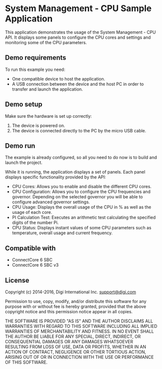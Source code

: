 System Management - CPU Sample Application
=========================================

This application demonstrates the usage of the System Management - CPU API. It
displays some panels to configure the CPU cores and settings and monitoring
some of the CPU parameters.

Demo requirements
-----------------

To run this example you need:

* One compatible device to host the application.
* A USB connection between the device and the host PC in order to transfer and
  launch the application.

Demo setup
----------

Make sure the hardware is set up correctly:

1. The device is powered on.
2. The device is connected directly to the PC by the micro USB cable.

Demo run
--------

The example is already configured, so all you need to do now is to build and
launch the project.

While it is running, the application displays a set of panels. Each panel
displays specific functionality provided by the API:

  * CPU Cores: Allows you to enable and disable the different CPU cores.
  * CPU Configuration: Allows you to configure the CPU frequencies and
                       governor. Depending on the selected governor you will
                       be able to configure advanced governor settings.
  * CPU Usage: Displays the overall usage of the CPU in % as well as the
               usage of each core.
  * PI Calculation Test: Executes an arithmetic test calculating the
                         specified digits of the number Pi.
  * CPU Status: Displays instant values of some CPU parameters such as
                temperature, overall usage and current frequency.

Compatible with
---------------

* ConnectCore 6 SBC
* ConnectCore 6 SBC v3

License
-------

Copyright (c) 2014-2016, Digi International Inc. <support@digi.com>

Permission to use, copy, modify, and/or distribute this software for any
purpose with or without fee is hereby granted, provided that the above
copyright notice and this permission notice appear in all copies.

THE SOFTWARE IS PROVIDED "AS IS" AND THE AUTHOR DISCLAIMS ALL WARRANTIES
WITH REGARD TO THIS SOFTWARE INCLUDING ALL IMPLIED WARRANTIES OF
MERCHANTABILITY AND FITNESS. IN NO EVENT SHALL THE AUTHOR BE LIABLE FOR
ANY SPECIAL, DIRECT, INDIRECT, OR CONSEQUENTIAL DAMAGES OR ANY DAMAGES
WHATSOEVER RESULTING FROM LOSS OF USE, DATA OR PROFITS, WHETHER IN AN
ACTION OF CONTRACT, NEGLIGENCE OR OTHER TORTIOUS ACTION, ARISING OUT OF
OR IN CONNECTION WITH THE USE OR PERFORMANCE OF THIS SOFTWARE.